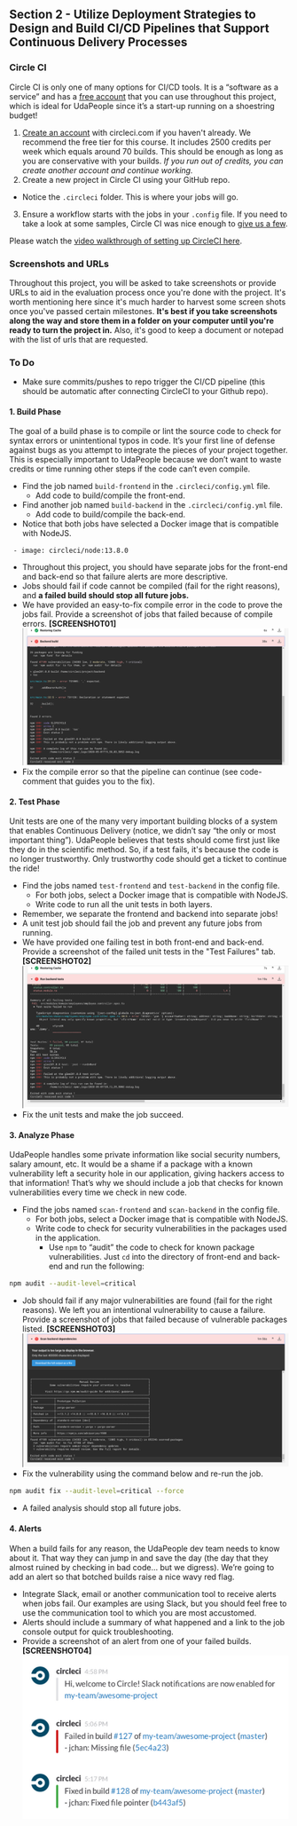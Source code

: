 ## Section 2 - Utilize Deployment Strategies to Design and Build CI/CD Pipelines that Support Continuous Delivery Processes

### Circle CI

Circle CI is only one of many options for CI/CD tools. It is a “software as a service” and has a [free account](https://circleci.com/signup/?source-button=free) that you can use throughout this project, which is ideal for UdaPeople since it’s a start-up running on a shoestring budget!

1. [Create an account](https://circleci.com/signup/?source-button=free) with circleci.com if you haven't already. We recommend the free tier for this course. It includes 2500 credits per week which equals around 70 builds. This should be enough as long as you are conservative with your builds. _If you run out of credits, you can create another account and continue working._
2. Create a new project in Circle CI using your GitHub repo.
 - Notice the `.circleci` folder. This is where your jobs will go.
3. Ensure a workflow starts with the jobs in your `.config` file. If you need to take a look at some samples, Circle CI was nice enough to [give us a few](https://circleci.com/docs/2.0/sample-config).

Please watch the [video walkthrough of setting up CircleCI here](https://www.youtube.com/watch?v=SRBmYjUF-tA).

### Screenshots and URLs

Throughout this project, you will be asked to take screenshots or provide URLs to aid in the evaluation process once you're done with the project. It's worth mentioning here since it's much harder to harvest some screen shots once you've passed certain milestones. **It's best if you take screenshots along the way and store them in a folder on your computer until you're ready to turn the project in.** Also, it's good to keep a document or notepad with the list of urls that are requested.

### To Do

- Make sure commits/pushes to repo trigger the CI/CD pipeline (this should be automatic after connecting CircleCI to your Github repo).

#### 1. Build Phase

The goal of a build phase is to compile or lint the source code to check for syntax errors or unintentional typos in code. It’s your first line of defense against bugs as you attempt to integrate the pieces of your project together. This is especially important to UdaPeople because we don’t want to waste credits or time running other steps if the code can’t even compile.

- Find the job named `build-frontend` in the `.circleci/config.yml` file. 
  - Add code to build/compile the front-end.
- Find another job named `build-backend` in the `.circleci/config.yml` file. 
  - Add code to build/compile the back-end.
- Notice that both jobs have selected a Docker image that is compatible with NodeJS.
```
 - image: circleci/node:13.8.0
```
- Throughout this project, you should have separate jobs for the front-end and back-end so that failure alerts are more descriptive.
- Jobs should fail if code cannot be compiled (fail for the right reasons), and **a failed build should stop all future jobs.** 
- We have provided an easy-to-fix compile error in the code to prove the jobs fail. Provide a screenshot of jobs that failed because of compile errors. **[SCREENSHOT01]**
![Job properly failing because of compile errors.](screenshots/SCREENSHOT01.png)
- Fix the compile error so that the pipeline can continue (see code-comment that guides you to the fix).

#### 2. Test Phase

Unit tests are one of the many very important building blocks of a system that enables Continuous Delivery (notice, we didn’t say “the only or most important thing”). UdaPeople believes that tests should come first just like they do in the scientific method. So, if a test fails, it's because the code is no longer trustworthy. Only trustworthy code should get a ticket to continue the ride!

- Find the jobs named `test-frontend` and `test-backend` in the config file. 
  - For both jobs, select a Docker image that is compatible with NodeJS.
  - Write code to run all the unit tests in both layers. 
- Remember, we separate the frontend and backend into separate jobs!
- A unit test job should fail the job and prevent any future jobs from running.
- We have provided one failing test in both front-end and back-end. Provide a screenshot of the failed unit tests in the "Test Failures" tab. **[SCREENSHOT02]**
![Job properly failing because of test failures.](screenshots/SCREENSHOT02.png)
- Fix the unit tests and make the job succeed.

#### 3. Analyze Phase

UdaPeople handles some private information like social security numbers, salary amount, etc. It would be a shame if a package with a known vulnerability left a security hole in our application, giving hackers access to that information! That’s why we should include a job that checks for known vulnerabilities every time we check in new code.

- Find the jobs named `scan-frontend` and `scan-backend` in the config file. 
  - For both jobs, select a Docker image that is compatible with NodeJS.
  - Write code to check for security vulnerabilities in the packages used in the application.
    - Use `npm` to “audit” the code to check for known package vulnerabilities. Just `cd` into the directory of front-end and back-end and run the following:
```bash
npm audit --audit-level=critical
```
- Job should fail if any major vulnerabilities are found (fail for the right reasons). We left you an intentional vulnerability to cause a failure. Provide a screenshot of jobs that failed because of vulnerable packages listed. **[SCREENSHOT03]**
![Job properly failing because of security vulnerabilities.](screenshots/SCREENSHOT03.png)
- Fix the vulnerability using the command below and re-run the job.
```bash
npm audit fix --audit-level=critical --force
```
- A failed analysis should stop all future jobs.

#### 4. Alerts

When a build fails for any reason, the UdaPeople dev team needs to know about it. That way they can jump in and save the day (the day that they almost ruined by checking in bad code… but we digress). We’re going to add an alert so that botched builds raise a nice wavy red flag.

- Integrate Slack, email or another communication tool to receive alerts when jobs fail. Our examples are using Slack, but you should feel free to use the communication tool to which you are most accustomed.
- Alerts should include a summary of what happened and a link to the job console output for quick troubleshooting.
- Provide a screenshot of an alert from one of your failed builds. **[SCREENSHOT04]**
![An alert when the build breaks.](screenshots/SCREENSHOT04.png)
